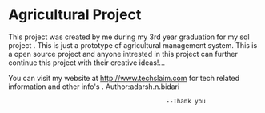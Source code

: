 # Agricultural Project

This project was created by me during my 3rd year graduation for my sql project . This is just a prototype of agricultural management system. This is a open source project and anyone intrested in this project can further continue this project with their creative ideas!...

You can visit my website at http://www.techslaim.com for tech related information and other info's .
Author:adarsh.n.bidari


                                                --Thank you

